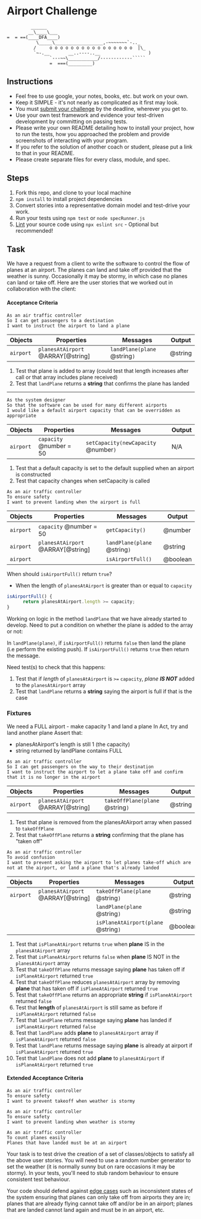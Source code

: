 Airport Challenge
=================

```
         ______
        __\____\___
=  = ==(____DFA____)
           \_____\__________________,-~~~~~~~`-.._
          /     o o o o o o o o o o o o o o o o  |\_
          `~-.__       __..----..__                  )
                `---~~\___________/------------`````
                =  ===(_________)

```

Instructions
---------

* Feel free to use google, your notes, books, etc. but work on your own.
* Keep it SIMPLE - it's not nearly as complicated as it first may look.
* You must [submit your challenge](https://airtable.com/shrUGm2T8TYCFAmjN) by the deadline, wherever you get to.
* Use your own test framework and evidence your test-driven development by committing on passing tests.
* Please write your own README detailing how to install your project, how to run the tests, how you approached the problem and provide screenshots of interacting with your program.
* If you refer to the solution of another coach or student, please put a link to that in your README.
* Please create separate files for every class, module, and spec.

Steps
-------

1. Fork this repo, and clone to your local machine
2. `npm install` to install project dependencies
3. Convert stories into a representative domain model and test-drive your work.
4. Run your tests using `npm test` or `node specRunner.js`
5. [Lint](https://eslint.org/docs/user-guide/getting-started) your source code using `npx eslint src` - Optional but recommended!

Task
-----

We have a request from a client to write the software to control the flow of planes at an airport. The planes can land and take off provided that the weather is sunny. Occasionally it may be stormy, in which case no planes can land or take off.  Here are the user stories that we worked out in collaboration with the client:

#### Acceptance Criteria
```
As an air traffic controller
So I can get passengers to a destination
I want to instruct the airport to land a plane
```

| Objects   | Properties                        | Messages                     | Output  |
| --------- | --------------------------------- | ---------------------------- | ------- |
| `airport` | `planesAtAirport` @ARRAY[@string] | `landPlane(plane` @string`)` | @string |

1. Test that plane is added to array (could test that length increases after call or that array includes plane received)
2. Test that `landPlane` returns a **string** that confirms the plane has landed 

--- 
```
As the system designer
So that the software can be used for many different airports
I would like a default airport capacity that can be overridden as appropriate
```
| Objects   | Properties             | Messages                             | Output |
| --------- | ---------------------- | ------------------------------------ | ------ |
| `airport` | `capacity` @number = 50| `setCapacity(newCapacity` @number`)` | N/A    |

1. Test that a default capacity is set to the default supplied when an airport is constructed
2. Test that capacity changes when setCapacity is called


```
As an air traffic controller
To ensure safety
I want to prevent landing when the airport is full
```

| Objects   | Properties                        | Messages                     | Output   |
| --------- | --------------------------------- | ---------------------------- | -------- |
| `airport` | `capacity` @number = 50           | `getCapacity()`              | @number  |
| `airport` | `planesAtAirport` @ARRAY[@string] | `landPlane(plane` @string`)` | @string  |
| `airport` |                                   | `isAirportFull()`            | @boolean |

When should `isAirportFull()` return `true`?
- When the length of `planesAtAirport` is greater than or equal to `capacity`

```js
isAirportFull() {
      return planesAtAirport.length >= capacity;
}
```

Working on logic in the method `landPlane` that we have already started to develop.
Need to put a condition on whether the plane is added to the array or not:

In `landPlane(plane)`, if `isAirportFull()` returns `false` then land the plane (i.e perform the existing push).  If `isAirportFull()` returns `true` then return the message.

Need test(s) to check that this happens:

1. Test that if *length* of `planesAtAirport` is `>=` `capacity`, *plane* ***IS NOT*** added to the `planesAtAirport` array
2. Test that `landPlane` returns a **string** saying the airport is full if that is the case


### Fixtures
We need a FULL airport - make capacity 1 and land a plane
In Act, try and land another plane
Assert that: 
- planesAtAirport's length is still 1 (the capacity)
- string returned by landPlane contains FULL


```
As an air traffic controller
So I can get passengers on the way to their destination
I want to instruct the airport to let a plane take off and confirm that it is no longer in the airport
```

| Objects   | Properties                        | Messages                        | Output  |
| --------- | --------------------------------- | ------------------------------- | ------- |
| `airport` | `planesAtAirport` @ARRAY[@string] | `takeOffPlane(plane` @string`)` | @string |

1. Test that plane is removed from the planesAtAirport array when passed to `takeOffPlane`
2. Test that `takeOffPlane` returns a **string** confirming that the plane has "taken off"

```
As an air traffic controller
To avoid confusion
I want to prevent asking the airport to let planes take-off which are not at the airport, or land a plane that's already landed
```

| Objects   | Properties                        | Messages                            | Output   |
| --------- | --------------------------------- | ----------------------------------- | -------- |
| `airport` | `planesAtAirport` @ARRAY[@string] | `takeOffPlane(plane` @string`)`     | @string  |
|           |                                   | `landPlane(plane` @string`)`        | @string  |
|           |                                   | `isPlaneAtAirport(plane` @string`)` | @boolean |

1. Test that `isPlaneAtAirport` returns `true` when **plane** IS in the `planesAtAirport` array
2. Test that `isPlaneAtAirport` returns `false` when **plane** IS NOT in the `planesAtAirport` array
3. Test that `takeOffPlane` returns message saying **plane** has taken off if `isPlaneAtAirport` returned `true`
4. Test that `takeOffPlane` reduces `planesAtAirport` array by removing **plane** that has taken off if `isPlaneAtAirport` returned `true`
5. Test that `takeOffPlane` returns an appropriate **string** if `isPlaneAtAirport` returned `false`
6. Test that **length** of `planesAtAirport` is still same as before if `isPlaneAtAirport` returned `false`
7. Test that `landPlane` returns message saying **plane** has landed if `isPlaneAtAirport` returned `false`
8. Test that `landPlane` adds **plane** to `planesAtAirport` array if `isPlaneAtAirport` returned `false`
9. Test that `landPlane` returns message saying **plane** is already at airport if `isPlaneAtAirport` returned `true`
10. Test that `landPlane` does not add **plane** to `planesAtAirport` if `isPlaneAtAirport` returned `true`


#### Extended Acceptance Criteria
```
As an air traffic controller
To ensure safety
I want to prevent takeoff when weather is stormy

As an air traffic controller
To ensure safety
I want to prevent landing when weather is stormy

As an air traffic controller
To count planes easily
Planes that have landed must be at an airport
```

Your task is to test drive the creation of a set of classes/objects to satisfy all the above user stories. You will need to use a random number generator to set the weather (it is normally sunny but on rare occasions it may be stormy). In your tests, you'll need to stub random behaviour to ensure consistent test behaviour.

Your code should defend against [edge cases](http://programmers.stackexchange.com/questions/125587/what-are-the-difference-between-an-edge-case-a-corner-case-a-base-case-and-a-b) such as inconsistent states of the system ensuring that planes can only take off from airports they are in; planes that are already flying cannot take off and/or be in an airport; planes that are landed cannot land again and must be in an airport, etc.
